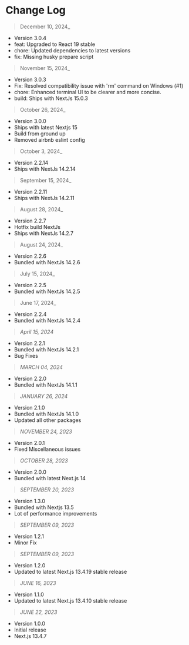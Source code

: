 # Change Log

> December 10, 2024_

- Version 3.0.4
- feat: Upgraded to React 19 stable
- chore: Updated dependencies to latest versions
- fix: Missing husky prepare script

> November 15, 2024_

- Version 3.0.3
- Fix: Resolved compatibility issue with 'rm' command on Windows (#1)
- chore: Enhanced terminal UI to be clearer and more concise.
- build: Ships with NextJs 15.0.3

> October 26, 2024_

- Version 3.0.0
- Ships with latest Nextjs 15
- Build from ground up
- Removed airbnb eslint config

> October 3, 2024_

- Version 2.2.14
- Ships with NextJs 14.2.14

> September 15, 2024_

- Version 2.2.11
- Ships with NextJs 14.2.11

> August 28, 2024_

- Version 2.2.7
- Hotfix build NextJs
- Ships with NextJs 14.2.7

> August 24, 2024_

- Version 2.2.6
- Bundled with NextJs 14.2.6

> July 15, 2024_

- Version 2.2.5
- Bundled with NextJs 14.2.5

> June 17, 2024_

- Version 2.2.4
- Bundled with NextJs 14.2.4

> _April 15, 2024_

- Version 2.2.1
- Bundled with NextJs 14.2.1
- Bug Fixes

> _MARCH 04, 2024_

- Version 2.2.0
- Bundled with NextJs 14.1.1

> _JANUARY 26, 2024_

- Version 2.1.0
- Bundled with NextJs 14.1.0
- Updated all other packages

> _NOVEMBER 24, 2023_

- Version 2.0.1
- Fixed Miscellaneous issues

> _OCTOBER 28, 2023_

- Version 2.0.0
- Bundled with latest Next.js 14

> _SEPTEMBER 20, 2023_

- Version 1.3.0
- Bundled with Nextjs 13.5
- Lot of performance improvements

> _SEPTEMBER 09, 2023_

- Version 1.2.1
- Minor Fix

> _SEPTEMBER 09, 2023_

- Version 1.2.0
- Updated to latest Next.js 13.4.19 stable release

> _JUNE 16, 2023_

- Version 1.1.0
- Updated to latest Next.js 13.4.10 stable release

> _JUNE 22, 2023_

- Version 1.0.0
- Initial release
- Next.js 13.4.7
